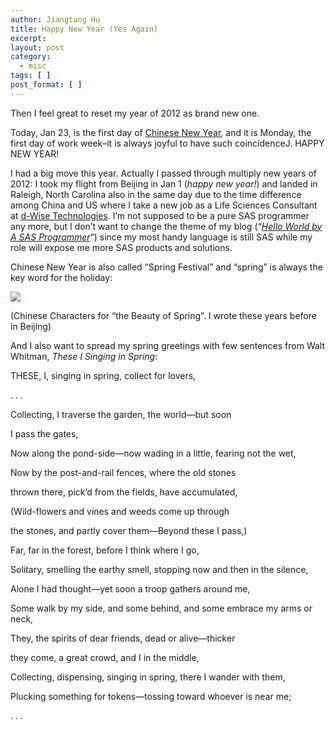 ```yaml
---
author: Jiangtang Hu
title: Happy New Year (Yes Again)
excerpt:
layout: post
category:
  - misc
tags: [ ]
post_format: [ ]
---
```

Then I feel great to reset my year of 2012 as brand new one.

Today, Jan 23, is the first day of [Chinese New Year][1], and it is Monday, the first day of work week–it is always joyful to have such coincidenceJ. HAPPY NEW YEAR!

I had a big move this year. Actually I passed through multiply new years of 2012: I took my flight from Beijing in Jan 1 (*happy new year!*) and landed in Raleigh, North Carolina also in the same day due to the time difference among China and US where I take a new job as a Life Sciences Consultant at [d-Wise Technologies][2]. I’m not supposed to be a pure SAS programmer any more, but I don’t want to change the theme of my blog (“[*Hello World by A SAS Programmer*][3]“) since my most handy language is still SAS while my role will expose me more SAS products and solutions.

Chinese New Year is also called “Spring Festival” and “spring” is always the key word for the holiday:

![][4]

(Chinese Characters for “the Beauty of Spring”. I wrote these years before in Beijing)  


And I also want to spread my spring greetings with few sentences from Walt Whitman, *These I Singing in Spring*:

THESE, I, singing in spring, collect for lovers,

. . .

Collecting, I traverse the garden, the world—but soon

I pass the gates,

Now along the pond-side—now wading in a little, fearing not the wet,

Now by the post-and-rail fences, where the old stones

thrown there, pick’d from the fields, have accumulated,

(Wild-flowers and vines and weeds come up through

the stones, and partly cover them—Beyond these I pass,)

Far, far in the forest, before I think where I go,

Solitary, smelling the earthy smell, stopping now and then in the silence,

Alone I had thought—yet soon a troop gathers around me,

Some walk by my side, and some behind, and some embrace my arms or neck,

They, the spirits of dear friends, dead or alive—thicker

they come, a great crowd, and I in the middle,

Collecting, dispensing, singing in spring, there I wander with them,

Plucking something for tokens—tossing toward whoever is near me;

. . .

 [1]: http://en.wikipedia.org/wiki/Chinese_New_Year
 [2]: http://www.d-wise.com/
 [3]: http://www.jiangtanghu.com/blog/
 [4]: http://dl.dropbox.com/u/69732603/012412_0406_HappyNewYea11.png